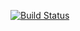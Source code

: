 [![Build Status](https://travis-ci.org/nikolasn97/YellowPagesWebScrape.svg?branch=master)](https://travis-ci.org/nikolasn97/YellowPagesWebScrape)

